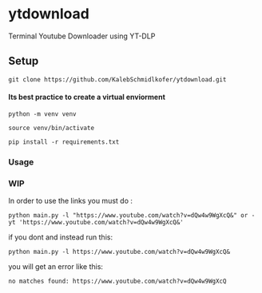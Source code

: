 # ytdownload
Terminal Youtube Downloader using YT-DLP

## Setup
    git clone https://github.com/KalebSchmidlkofer/ytdownload.git
#### Its best practice to create a virtual enviorment
    python -m venv venv
    
    source venv/bin/activate

    pip install -r requirements.txt
    
### Usage
### WIP
In order to use the links you must do :

    python main.py -l "https://www.youtube.com/watch?v=dQw4w9WgXcQ&" or -yt 'https://www.youtube.com/watch?v=dQw4w9WgXcQ&'

if you dont and instead run this:

    python main.py -l https://www.youtube.com/watch?v=dQw4w9WgXcQ&

you will get an error like this:

    no matches found: https://www.youtube.com/watch?v=dQw4w9WgXcQ

